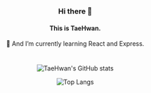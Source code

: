 <div align="center">
<h3>Hi there 👋</h3>

<h4>This is TaeHwan.</h4>

🌱 And I’m currently learning React and Express.
#
![TaeHwan's GitHub stats](https://github-readme-stats.vercel.app/api?username=taehwan01&show_icons=true&theme=swift)

![Top Langs](https://github-readme-stats.vercel.app/api/top-langs/?username=taehwan01&layout=Demo&theme=swift)
</div>
<!--
**taehwan01/taehwan01** is a ✨ _special_ ✨ repository because its `README.md` (this file) appears on your GitHub profile.

Here are some ideas to get you started:

- 🔭 I’m currently working on ...
- 🌱 I’m currently learning ...
- 👯 I’m looking to collaborate on ...
- 🤔 I’m looking for help with ...
- 💬 Ask me about ...
- 📫 How to reach me: ...
- 😄 Pronouns: ...
- ⚡ Fun fact: ...
-->
